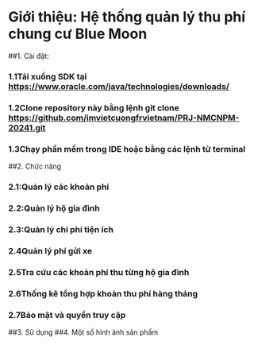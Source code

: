 # Giới thiệu: Hệ thống quản lý thu phí chung cư Blue Moon
##1. Cài đặt:
### 1.1Tải xuống SDK tại https://www.oracle.com/java/technologies/downloads/
### 1.2Clone repository này bằng lệnh git clone https://github.com/imvietcuongfrvietnam/PRJ-NMCNPM-20241.git
### 1.3Chạy phần mềm trong IDE hoặc bằng các lệnh từ terminal
##2. Chức năng
### 2.1:Quản lý các khoản phí
### 2.2:Quản lý hộ gia đình
### 2.3:Quản lý chi phí tiện ích
### 2.4Quản lý phí gửi xe
### 2.5Tra cứu các khoản phí thu từng hộ gia đình
### 2.6Thống kê tổng hợp khoản thu phí hàng tháng
### 2.7Bảo mật và quyền truy cập
##3. Sử dụng
##4. Một số hình ảnh sản phẩm
